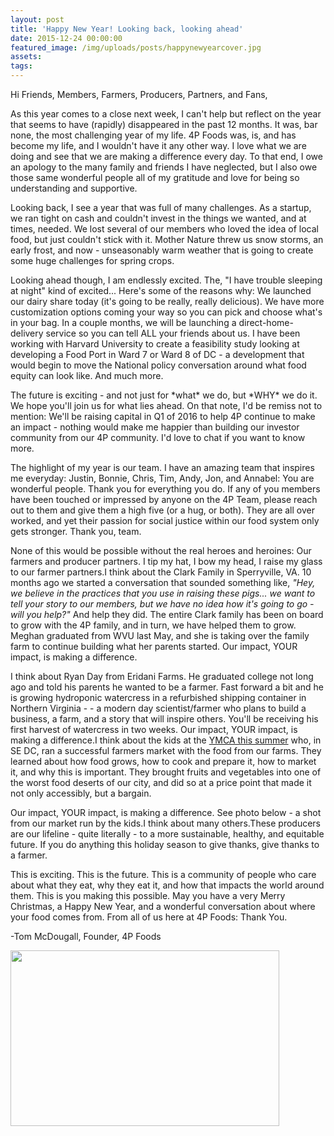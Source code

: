 ```yaml
---
layout: post
title: 'Happy New Year! Looking back, looking ahead'
date: 2015-12-24 00:00:00
featured_image: /img/uploads/posts/happynewyearcover.jpg
assets:
tags:
---
```


<div class="editable"><p>Hi Friends, Members, Farmers, Producers, Partners, and Fans,</p><p>As this year comes to a close next week, I can't help but reflect on the year that seems to have (rapidly) disappeared in the past 12 months. It was, bar none, the most challenging year of my life. 4P Foods was, is, and has become my life, and I wouldn't have it any other way. I love what we are doing and see that we are making a difference every day. To that end, I owe an apology to the many family and friends I have neglected, but I also owe those same wonderful people all of my gratitude and love for being so understanding and supportive.</p><p>Looking back, I see a year that was full of many challenges. As a startup, we ran tight on cash and couldn't invest in the things we wanted, and at times, needed. We lost several of our members who loved the idea of local food, but just couldn't stick with it. Mother Nature threw us snow storms, an early frost, and now - unseasonably warm weather that is going to create some huge challenges for spring crops.</p><p>Looking ahead though, I am endlessly excited. The, "I have trouble sleeping at night" kind of excited... Here's some of the reasons why: We launched our dairy share today (it's going to be really, really delicious). We have more customization options coming your way so you can pick and choose what's in your bag. In a couple months, we will be launching a direct-home-delivery service so you can tell ALL your friends about us. I have been working with Harvard University to create a feasibility study looking at developing a Food Port in Ward 7 or Ward 8 of DC - a development that would begin to move the National policy conversation around what food equity can look like. And much more.</p><p>The future is exciting - and not just for *what* we do, but *WHY* we do it. We hope you'll join us for what lies ahead. On that note, I'd be remiss not to mention: We'll be raising capital in Q1 of 2016 to help 4P continue to make an impact - nothing would make me happier than building our investor community from our 4P community. I'd love to chat if you want to know more.</p><p>The highlight of my year is our team. I have an amazing team that inspires me everyday: Justin, Bonnie, Chris, Tim, Andy, Jon, and Annabel: You are wonderful people. Thank you for everything you do. If any of you members have been touched or impressed by anyone on the 4P Team, please reach out to them and give them a high five (or a hug, or both). They are all over worked, and yet their passion for social justice within our food system only gets stronger. Thank you, team.</p><p>None of this would be possible without the real heroes and heroines: Our farmers and producer partners. I tip my hat, I bow my head, I raise my glass to our farmer partners.I think about the Clark Family in Sperryville, VA. 10 months ago we started a conversation that sounded something like,&nbsp;<em>"Hey, we believe in the practices that you use in raising these pigs... we want to tell your story to our members, but we have no idea how it's going to go - will you help?"</em>&nbsp;And help they did. The entire Clark family has been on board to grow with the 4P family, and in turn, we have helped them to grow. Meghan graduated from WVU last May, and she is taking over the family farm to continue building what her parents started. Our impact, YOUR impact, is making a difference.</p><p>I think about Ryan Day from Eridani Farms. He graduated college not long ago and told his parents he wanted to be a farmer. Fast forward a bit and he is growing hydroponic watercress in a refurbished shipping container in Northern Virginia - - a modern day scientist/farmer who plans to build a business, a farm, and a story that will inspire others. You'll be receiving his first harvest of watercress in two weeks. Our impact, YOUR impact, is making a difference.I think about the kids at the&nbsp;<a href="http://www.ymcadc.org/page.cfm?p=52">YMCA this summer</a>&nbsp;who, in SE DC, ran a successful farmers market with the food from our farms. They learned about how food grows, how to cook and prepare it, how to market it, and why this is important. They brought fruits and vegetables into one of the worst food deserts of our city, and did so at a price point that made it not only accessibly, but a bargain.</p><p>Our impact, YOUR impact, is making a difference. See photo below - a shot from our market run by the kids.I think about many others.These producers are our lifeline - quite literally - to a more sustainable, healthy, and equitable future. If you do anything this holiday season to give thanks, give thanks to a farmer.</p><p>This is exciting. This is the future. This is a community of people who care about what they eat, why they eat it, and how that impacts the world around them. This is you making this possible. May you have a very Merry Christmas, a Happy New Year, and a wonderful conversation about where your food comes from. From all of us here at 4P Foods: Thank You.</p><p>-Tom McDougall, Founder, 4P Foods</p><p><img src="/uploads/ymca-farmers-market-2.jpg" width="430" height="281" /></p><p>&nbsp;</p><p>&nbsp;</p><p>&nbsp;</p></div>